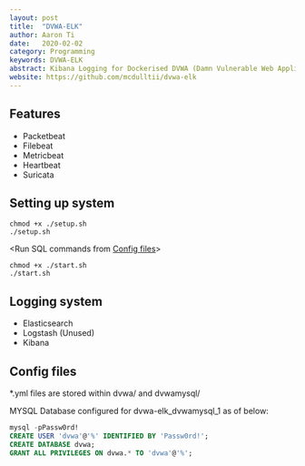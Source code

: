 ```yaml
---
layout: post
title:  "DVWA-ELK"
author: Aaron Ti
date:   2020-02-02
category: Programming
keywords: DVWA-ELK
abstract: Kibana Logging for Dockerised DVWA (Damn Vulnerable Web Application) Stack
website: https://github.com/mcdulltii/dvwa-elk
---
```


## Features
- Packetbeat
- Filebeat
- Metricbeat
- Heartbeat
- Suricata

## Setting up system
```shellsession
chmod +x ./setup.sh
./setup.sh
```
<Run SQL commands from [Config files](https://github.com/mcdulltii/dvwa-elk#config-files)>
```shellsession
chmod +x ./start.sh
./start.sh
```

## Logging system
- Elasticsearch
- Logstash (Unused)
- Kibana

## Config files
*.yml files are stored within dvwa/ and dvwamysql/

MYSQL Database configured for dvwa-elk_dvwamysql_1 as of below:
```sql
mysql -pPassw0rd!
CREATE USER 'dvwa'@'%' IDENTIFIED BY 'Passw0rd!';
CREATE DATABASE dvwa;
GRANT ALL PRIVILEGES ON dvwa.* TO 'dvwa'@'%';
```
